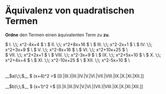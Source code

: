 <!--
version:  0.0.1

language: de

@style
input {
    text-align: center;
}

.flex-container {
    display: flex;
    flex-wrap: wrap;
    align-items: stretch;
    gap: 20px;
}

.flex-child {
    flex: 1;
    min-width: 350px;
    margin-right: 20px;
}

@media (max-width: 400px) {
    .flex-child {
        flex: 100%;
        margin-right: 0;
    }
}
@end

formula: \carry   \textcolor{red}{\scriptsize #1}
formula: \digit   \rlap{\carry{#1}}\phantom{#2}#2
formula: \permil  \text{‰}

import: https://raw.githubusercontent.com/LiaTemplates/Tikz-Jax/main/README.md

script: https://cdn.jsdelivr.net/gh/LiaTemplates/Tikz-Jax@main/dist/index.js

tags: Quadratische Ergänzung, sehr leicht, sehr niedrig, Angeben

comment: Welcher quadratische Term ist äquivalent zu welchem anderen?

author: Martin Lommatzsch

-->




# Äquivalenz von quadratischen Termen

**Ordne** den Termen einen äquivalenten Term zu **zu**.

<section class="flex-container">
<div class="flex-child">
$ I.    \;\; x^2-4x+4 $ \
$ II.   \;\; x^2+8x+16 $ \
$ III.  \;\; x^2-2x+1 $ \
$ IV.   \;\; x^2+3x+9 $ \
$ V.    \;\; x^2-8x+16 $ \
$ VI.   \;\; x^2+10x+25 $ \
</div>
<div class="flex-child">
$ VII.  \;\; x^2+2x+1 $ \
$ VIII. \;\; x^2-3x+9 $ \
$ IX.   \;\; x^2+5x+10 $ \
$ X.    \;\; x^2+4x+4 $ \
$ XI.   \;\; x^2-10x+25 $ \
$ XII.  \;\; x^2-5x+10 $ \
</div>

<br>

<div class="flex-child">
<br>
__$a)\;\;$__  $  (x+4)^2  =$ [[I.|(II.)|III.|IV.|V.|VI.|VII.|VIII.|IX.|X.|XI.|XII.]]
<br>
</div>
<div class="flex-child">
<br>
__$b)\;\;$__  $  (x+1)^2  =$ [[I.|II.|III.|IV.|V.|VI.|(VII.)|VIII.|IX.|X.|XI.|XII.]]
<br>
</div> 
</section>
<br>
<br>
<br>
<br>
<br>
<br>